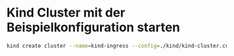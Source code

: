 # Kind Cluster mit der Beispielkonfiguration starten

```sh
kind create cluster --name=kind-ingress --config=./kind/kind-cluster.conf --kubeconfig=./kubeconfig.yml
```